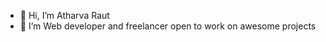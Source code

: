 - 👋 Hi, I’m Atharva Raut 
- 👀 I’m Web developer and freelancer open to work on awesome projects

<!---
Atharva19R/Atharva19R is a ✨ special ✨ repository because its `README.md` (this file) appears on your GitHub profile.
You can click the Preview link to take a look at your changes.
--->
